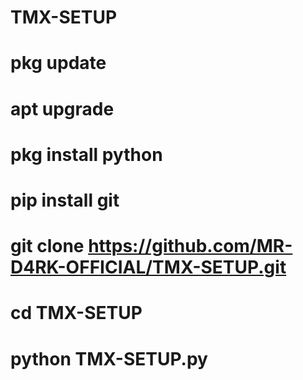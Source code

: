 # TMX-SETUP

# pkg update
# apt upgrade
# pkg install python
# pip install git
# git clone https://github.com/MR-D4RK-OFFICIAL/TMX-SETUP.git
# cd TMX-SETUP
# python TMX-SETUP.py
